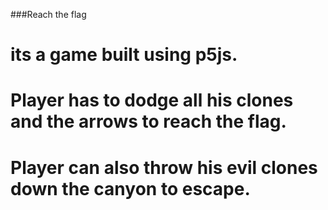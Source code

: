 ###Reach the flag

# its a game built using p5js. 
# Player has to dodge all his clones and the arrows to reach the flag.
# Player can also throw his evil clones down the canyon to escape.
